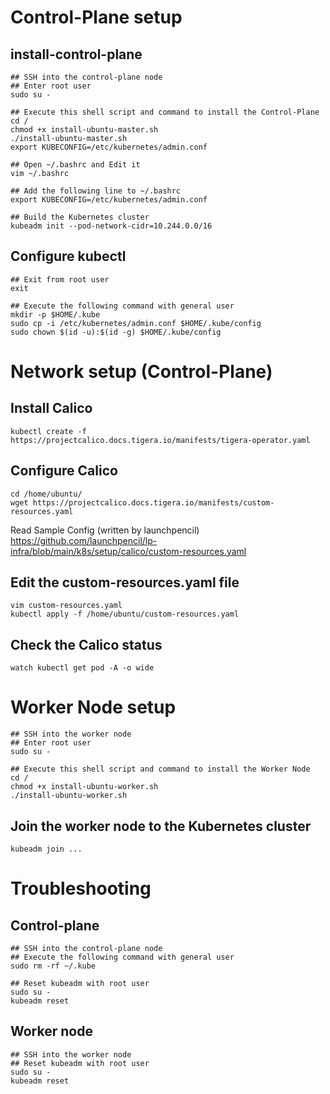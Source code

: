 # Control-Plane setup  
## install-control-plane  
```
## SSH into the control-plane node  
## Enter root user  
sudo su -

## Execute this shell script and command to install the Control-Plane
cd /
chmod +x install-ubuntu-master.sh  
./install-ubuntu-master.sh  
export KUBECONFIG=/etc/kubernetes/admin.conf

## Open ~/.bashrc and Edit it
vim ~/.bashrc  

## Add the following line to ~/.bashrc
export KUBECONFIG=/etc/kubernetes/admin.conf

## Build the Kubernetes cluster
kubeadm init --pod-network-cidr=10.244.0.0/16
```

## Configure kubectl
```
## Exit from root user  
exit

## Execute the following command with general user
mkdir -p $HOME/.kube
sudo cp -i /etc/kubernetes/admin.conf $HOME/.kube/config
sudo chown $(id -u):$(id -g) $HOME/.kube/config
```

# Network setup (Control-Plane)  

## Install Calico
```  
kubectl create -f https://projectcalico.docs.tigera.io/manifests/tigera-operator.yaml
```

## Configure Calico
```
cd /home/ubuntu/
wget https://projectcalico.docs.tigera.io/manifests/custom-resources.yaml
```

Read Sample Config (written by launchpencil)  
https://github.com/launchpencil/lp-infra/blob/main/k8s/setup/calico/custom-resources.yaml  

## Edit the custom-resources.yaml file  
```
vim custom-resources.yaml
kubectl apply -f /home/ubuntu/custom-resources.yaml
```

## Check the Calico status
```
watch kubectl get pod -A -o wide
```

# Worker Node setup
```
## SSH into the worker node
## Enter root user
sudo su -

## Execute this shell script and command to install the Worker Node
cd /
chmod +x install-ubuntu-worker.sh    
./install-ubuntu-worker.sh  
```

## Join the worker node to the Kubernetes cluster
```
kubeadm join ...
```

# Troubleshooting
## Control-plane
```
## SSH into the control-plane node
## Execute the following command with general user
sudo rm -rf ~/.kube

## Reset kubeadm with root user
sudo su -
kubeadm reset
```

## Worker node
```
## SSH into the worker node
## Reset kubeadm with root user
sudo su -
kubeadm reset
```
